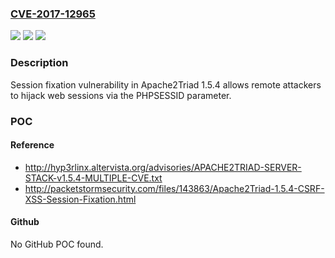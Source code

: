 ### [CVE-2017-12965](https://cve.mitre.org/cgi-bin/cvename.cgi?name=CVE-2017-12965)
![](https://img.shields.io/static/v1?label=Product&message=n%2Fa&color=blue)
![](https://img.shields.io/static/v1?label=Version&message=n%2Fa&color=blue)
![](https://img.shields.io/static/v1?label=Vulnerability&message=n%2Fa&color=brighgreen)

### Description

Session fixation vulnerability in Apache2Triad 1.5.4 allows remote attackers to hijack web sessions via the PHPSESSID parameter.

### POC

#### Reference
- http://hyp3rlinx.altervista.org/advisories/APACHE2TRIAD-SERVER-STACK-v1.5.4-MULTIPLE-CVE.txt
- http://packetstormsecurity.com/files/143863/Apache2Triad-1.5.4-CSRF-XSS-Session-Fixation.html

#### Github
No GitHub POC found.

